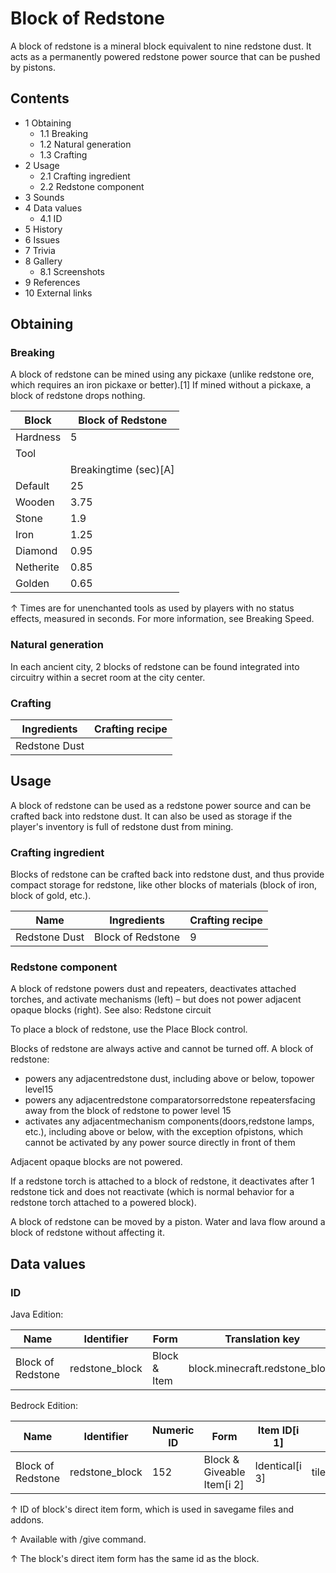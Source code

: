 # Block of Redstone
A block of redstone is a mineral block equivalent to nine redstone dust. It acts as a permanently powered redstone power source that can be pushed by pistons.

## Contents
- 1 Obtaining
	- 1.1 Breaking
	- 1.2 Natural generation
	- 1.3 Crafting
- 2 Usage
	- 2.1 Crafting ingredient
	- 2.2 Redstone component
- 3 Sounds
- 4 Data values
	- 4.1 ID
- 5 History
- 6 Issues
- 7 Trivia
- 8 Gallery
	- 8.1 Screenshots
- 9 References
- 10 External links

## Obtaining
### Breaking
A block of redstone can be mined using any pickaxe (unlike redstone ore, which requires an iron pickaxe or better).[1] If mined without a pickaxe, a block of redstone drops nothing.

| Block     | Block of Redstone     |
|-----------|-----------------------|
| Hardness  | 5                     |
| Tool      |                       |
|           | Breakingtime (sec)[A] |
| Default   | 25                    |
| Wooden    | 3.75                  |
| Stone     | 1.9                   |
| Iron      | 1.25                  |
| Diamond   | 0.95                  |
| Netherite | 0.85                  |
| Golden    | 0.65                  |


↑ Times are for unenchanted tools as used by players with no status effects, measured in seconds. For more information, see Breaking Speed.


### Natural generation
In each ancient city, 2 blocks of redstone can be found integrated into circuitry within a secret room at the city center.

### Crafting
| Ingredients   | Crafting recipe |
|---------------|-----------------|
| Redstone Dust |                 |

## Usage
A block of redstone can be used as a redstone power source and can be crafted back into redstone dust. It can also be used as storage if the player's inventory is full of redstone dust from mining.

### Crafting ingredient
Blocks of redstone can be crafted back into redstone dust, and thus provide compact storage for redstone, like other blocks of materials (block of iron, block of gold, etc.).

| Name          | Ingredients       | Crafting recipe |
|---------------|-------------------|-----------------|
| Redstone Dust | Block of Redstone | 9               |

### Redstone component
A block of redstone powers dust and repeaters, deactivates attached torches, and activate mechanisms (left) – but does not power adjacent opaque blocks (right).
See also: Redstone circuit

To place a block of redstone, use the Place Block control.

Blocks of redstone are always active and cannot be turned off. A block of redstone:

- powers any adjacentredstone dust, including above or below, topower level15
- powers any adjacentredstone comparatorsorredstone repeatersfacing away from the block of redstone to power level 15
- activates any adjacentmechanism components(doors,redstone lamps, etc.), including above or below, with the exception ofpistons, which cannot be activated by any power source directly in front of them

Adjacent opaque blocks are not powered.

If a redstone torch is attached to a block of redstone, it deactivates after 1 redstone tick and does not reactivate (which is normal behavior for a redstone torch attached to a powered block).

A block of redstone can be moved by a piston. Water and lava flow around a block of redstone without affecting it.

## Data values
### ID
Java Edition:

| Name              | Identifier     | Form         | Translation key                |
|-------------------|----------------|--------------|--------------------------------|
| Block of Redstone | redstone_block | Block & Item | block.minecraft.redstone_block |

Bedrock Edition:

| Name              | Identifier     | Numeric ID | Form                       | Item ID[i 1]   | Translation key          |
|-------------------|----------------|------------|----------------------------|----------------|--------------------------|
| Block of Redstone | redstone_block | 152        | Block & Giveable Item[i 2] | Identical[i 3] | tile.redstone_block.name |


↑ ID of block's direct item form, which is used in savegame files and addons.

↑ Available with /give command.

↑ The block's direct item form has the same id as the block.


